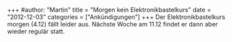 +++
#author: "Martin"
title = "Morgen kein Elektronikbastelkurs"
date = "2012-12-03"
categories = ["Ankündigungen"]
+++
Der Elektronikbastelkurs morgen (4.12) fällt leider aus. Nächste Woche am
11.12 findet er dann aber wieder regulär statt.

